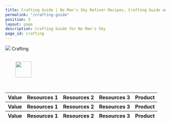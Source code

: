 ```yaml
---
title: Crafting Guide | No Man's Sky Refiner Recipes, Crafting Guide and Cooking Guide
permalink: "/crafting-guide"
position: 5
layout: page
description: Crafting Guide for No Man's Sky
page_id: crafting
---
```


<div class="card mb-3" id="slotWrapper">
    <div class="card-header">
        <img src="uploads/resources.png" />
        <span>Crafting</span>
    </div>
    <div class="card-body">
        <div class="table-responsive">
            <div id="loading" class="text-center" style="padding: 2rem">
                <img src="uploads/loading.gif" width="50"/>
            </div>
            <table class="crafting table table-bordered loading" id="dataTable" width="100%" cellspacing="0">
                <thead>
                    <tr class='tr-title'>
                        <th>Value</th>
                        <th>Resources 1</th>
                        <th>Resources 2</th>
                        <th>Resources 3</th>
                        <th>Product</th>
                    </tr>
                    <tr class="text-center">
                        <th><div>Value</div></th>
                        <th><div>Resources 1</div></th>
                        <th><div>Resources 2</div></th>
                        <th><div>Resources 3</div></th>
                        <th><div>Product</div></th>
                    </tr>
                </thead>
                <tfoot>
                    <tr class='tr-title'>
                        <th>Value</th>
                        <th>Resources 1</th>
                        <th>Resources 2</th>
                        <th>Resources 3</th>
                        <th>Product</th>
                    </tr>
                </tfoot>
                <tbody id="crafting"></tbody>
            </table>
        </div>
    </div>
</div>

<script type="text/javascript">
    var publicSpreadsheetUrl = "https://docs.google.com/spreadsheets/d/1rgIYbl3zCD3qGTE-5ZCCmHiol7-9QzIIujkAfmgKoSo/edit?usp=sharing";
    
    //   function init() {
    //       Tabletop.init({
    //           key: publicSpreadsheetUrl,
    //           callback: showInfo,
    //           simpleSheet: false
    //       });
    //   }

      function init() {
          Papa.parse('https://docs.google.com/spreadsheets/d/e/2PACX-1vROLg0CZP-mEtST-Lw8CBsWjw2Amm68XMFEL1xoix02LgopFq8SpjaOfv7lgxEn0MSJl9QlMGPoSKDu/pub?gid=1482507426&single=true&output=csv', {
          download: true,
          header: true,
          complete: showInfo
        })
      }
    
      function showInfo(data, tabletop) {
          console.log(data)
          var itemsProcessed = 0;
          data.data.forEach(function(item, index) {
              if (!isEmpty(item.resources_3)) {
                  $("#crafting").append(
                      '<tr>  <td onclickc="getText(\''+item.value+'\')">' + item.value + '</td>' +
                    '<td onclickc="getText(\''+item.resources_1+'\')"><img src="uploads/' +
                      item.resources_1.replace(/ /g, "-").toLowerCase() +
                      '80.png" /><span>' +
                      item.resources_1 +
                      " " +
                      item.resources_1_num.replace(/one/g, "") +
                      '</span></td> <td onclickc="getText(\''+item.resources_2+'\')"><img src="uploads/' +
                      item.resources_2.replace(/ /g, "-").toLowerCase() +
                      '80.png" /><span>' +
                      item.resources_2 +
                      " " +
                      item.resources_2_num.replace(/one/g, "") +
                      '</span></td> <td onclickc="getText(\''+item.resources_3+'\')"><img src="uploads/' +
                      item.resources_3.replace(/ /g, "-").toLowerCase() +
                      '80.png" /><span>' +
                      item.resources_3 +
                      " " +
                      item.resources_3_num.replace(/one/g, "") +
                      '</span></td> <td onclickc="getText(\''+item.product+'\')"><img src="uploads/' +
                      item.product.replace(/ /g, "-").toLowerCase() +
                      '80.png" /><span>' +
                      item.product +
                      '</span></td></tr>'
                  );
              } else if (!isEmpty(item.resources_2)) {
                  $("#crafting").append(
                      '<tr>  <td onclickc="getText(\''+item.value+'\')">' +
                      item.value +
                      '</td>  <td onclickc="getText(\''+item.resources_1+'\')"><img src="uploads/' +
                      item.resources_1.replace(/ /g, "-").toLowerCase() +
                      '80.png" /><span>' +
                      item.resources_1 +
                      " " +
                      item.resources_1_num.replace(/one/g, "") +
                      '</span></td> <td onclickc="getText(\''+item.resources_2+'\')"><img src="uploads/' +
                      item.resources_2.replace(/ /g, "-").toLowerCase() +
                      '80.png" /><span>' +
                      item.resources_2 +
                      " " +
                      item.resources_2_num.replace(/one/g, "") +
                      '</span></td> <td></td> <td onclickc="getText(\''+item.product+'\')"><img src="uploads/' +
                      item.product.replace(/ /g, "-").toLowerCase() +
                      '80.png" /><span>' +
                      item.product +
                      '</span></td> </tr>'
                  );
              } else {
                  $("#crafting").append(
                      '<tr>  <td onclickc="getText(\''+item.value+'\')">' +
                      item.value +
                      '</td> <td onclickc="getText(\''+item.resources_1+'\')"><img src="uploads/' +
                      item.resources_1.replace(/ /g, "-").toLowerCase() +
                      '80.png" /><span>' +
                      item.resources_1 +
                      " " +
                      item.resources_1_num.replace(/one/g, "") +
                      '</span></td> <td></td> <td></td> <td onclickc="getText(\''+item.product+'\')"><img src="uploads/' +
                      item.product.replace(/ /g, "-").toLowerCase() +
                      '80.png" /><span>' +
                      item.product +
                      '</span></td> </tr>'
                  );
              }
    
              itemsProcessed++;
              if (itemsProcessed === data.data.elements.length) {
                  callback();
              }
          });
      }
    
      function isEmpty(obj) {
          for (var key in obj) {
              if (obj.hasOwnProperty(key)) return false;
          }
          return true;
      }
    
      window.addEventListener("DOMContentLoaded", init);
    
      function callback() {
          $("#dataTable").DataTable({
              order: [
                  [0, "desc"]
              ],
              lengthMenu: [[10, 25, 50, -1], [10, 25, 50, "All"]],
              pageLength: 100,
              language: {
                  searchPlaceholder: "Search",
                  search: '<a class="clearSearch" onclickc="clearSearch()"><i class="fa fa-times" aria-hidden="true"></i></a>'
              }
          });
          
          $('#dataTable thead th').each( function () {
                var title = $(this).text();
                $(this).find('div').html( '<input type="text" class="form-control form-control-sm cell-search" placeholder="Search '+title+'" />' );
            } );
        
            var table = $('#dataTable').DataTable();
        
            // Apply the search
            table.columns().every( function () {
                var that = this;
        
                $( 'input', this.header() ).on( 'keyup change clear', function () {
                    if ( that.search() !== this.value ) {
                        that
                            .search( this.value )
                            .draw();
                    }
                } );
            } );
    
          $("#loading").remove();
          $(".loading").removeClass('loading');
          
      }

</script>
<script src="./js/papaparse.js"></script>
